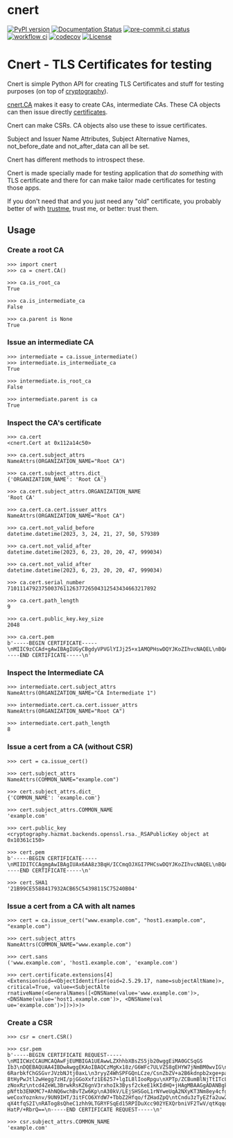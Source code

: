 # cnert

[![PyPI version](https://badge.fury.io/py/cnert.svg)](https://badge.fury.io/py/cnert)
[![Documentation Status](https://readthedocs.org/projects/cnert/badge/?version=latest)](https://cnert.readthedocs.io/en/latest/?badge=latest)
[![pre-commit.ci status](https://results.pre-commit.ci/badge/github/maartenq/cnert/main.svg)](https://results.pre-commit.ci/latest/github/maartenq/cnert/main)
[![workflow ci](https://github.com/maartenq/cnert/actions/workflows/main.yml/badge.svg)](https://github.com/maartenq/cnert/actions/workflows/main.yml)
[![codecov](https://codecov.io/gh/maartenq/cnert/branch/main/graph/badge.svg?token=XXXXXXXXXX)](https://codecov.io/gh/maartenq/cnert)
[![License](https://img.shields.io/badge/license-MIT%2FApache--2.0-blue.svg)](LICENSE)


# Cnert - TLS Certificates for testing

Cnert is simple Python API for creating TLS Certificates and stuff for testing
purposes (on top of [cryptography]).

[cnert.CA][] makes it easy to create CAs, intermediate CAs. These CA objects
can then issue directly [certificates][cnert._Cert].

Cnert can make CSRs. CA objects also use these to issue certificates.

Subject and Issuer Name Attributes, Subject Alternative Names, not_before_date
and not_after_data can all be set.

Cnert has different methods to introspect these.

Cnert is made specially made for testing application that *do something* with
TLS certificate and there for can make tailor made certificates for testing
those apps.

If you don't need that and you just need any "old" certificate, you probably
better of with [trustme], trust me, or better: trust them.


## Usage

### Create a root CA

    >>> import cnert
    >>> ca = cnert.CA()

    >>> ca.is_root_ca
    True

    >>> ca.is_intermediate_ca
    False

    >>> ca.parent is None
    True


### Issue an intermediate CA

    >>> intermediate = ca.issue_intermediate()
    >>> intermediate.is_intermediate_ca
    True

    >>> intermediate.is_root_ca
    False

    >>> intermediate.parent is ca
    True


###  Inspect the CA's certificate

    >>> ca.cert
    <cnert.Cert at 0x112a14c50>

    >>> ca.cert.subject_attrs
    NameAttrs(ORGANIZATION_NAME="Root CA")

    >>> ca.cert.subject_attrs.dict_
    {'ORGANIZATION_NAME': 'Root CA'}

    >>> ca.cert.subject_attrs.ORGANIZATION_NAME
    'Root CA'

    >>> ca.cert.ca.cert.issuer_attrs
    NameAttrs(ORGANIZATION_NAME="Root CA")

    >>> ca.cert.not_valid_before
    datetime.datetime(2023, 3, 24, 21, 27, 50, 579389

    >>> ca.cert.not_valid_after
    datetime.datetime(2023, 6, 23, 20, 20, 47, 999034)

    >>> ca.cert.not_valid_after
    datetime.datetime(2023, 6, 23, 20, 20, 47, 999034)

    >>> ca.cert.serial_number
    710111479237500376112637726504312543434663217892

    >>> ca.cert.path_length
    9

    >>> ca.cert.public_key.key_size
    2048

    >>> ca.cert.pem
    b'-----BEGIN CERTIFICATE-----\nMIIC9zCCAd+gAwIBAgIUGyCBgdyVPVGlYIJj25+x1AMQPHswDQYJKoZIhvcNAQEL\nBQAwEjEQMA4GA1UECgwHUm9vdCBDQTAeFw0yMzA1MDgwODQyNThaFw0yMzA4MDcw\nODQyNThaMBIxEDAOBgNVBAoMB1Jvb3QgQ0EwggEiMA0GCSqGSIb3DQEBAQUAA4IB\nDwAwggEKAoIBAQDK13Q6dZdK17SPmplwTq4Phh7TatM4HQqONEq6+xE2VnJ9eeCh\nQYM5w5dnxIUeV10j3ODPJz5L+6IirV/e6voCWkS6Vgzh/lAVTbUVGANR26NpMnjm\n/qU0NUYuSQo5QFJuwFEx9CZ1xGTac9gspBo1jO7E9m01pRAXlr1HqTZT7mY4LNWb\nDyjKmMa/tfK0+itiKce48hZDxqy3YLnWYyIAZ+rTrf9RW5hpLb6g/KeAf3w5q55Q\nL2dCsC6flZ6NFVRm7okpawwN2tf5c451fMm3B+GtVJJMP+6lmk6MC3h++pcwOimg\nUwB8tYEPoZHuMjd1hacZcbfGFzCGAbme+BZbAgMBAAGjRTBDMB0GA1UdDgQWBBSA\nIsRH6giY94MEfhzafTd5WC2HMzASBgNVHRMBAf8ECDAGAQH/AgEJMA4GA1UdDwEB\n/wQEAwIBpjANBgkqhkiG9w0BAQsFAAOCAQEACLdxWMlmr3drMvA7GaQArzlbe/ny\nx8mThDhZP6gx+yTJ6LXk8CFc7S23JXFZVquwcV5yFa0DavaodBI3RNWknx/Yu5Lm\nM7cOByu2IuJhcEu4o+ZntLZLb7heFMXMIf01lVkYpyYyvS/NvVdu9km8f6ZvxV9r\nDyTDDMjeh+hg5l2Wwc4P6UGoMlmOruUiunsb8hiDLhD+brYBHKHqJY9pCrzJQd0v\nWEkAOsBwaTv/POO0F4VDZSfA5CqjYOkppupw9nXXfJkk9PvKuDI1G2XO7pcW1PWh\nDdGK6Wz0AXMWWbbX8LToDrFA9q7YOxGNOVPhbHZ++bDJvLNmjrtruy3UTQ==\n-----END CERTIFICATE-----\n'


###  Inspect the Intermediate CA

    >>> intermediate.cert.subject_attrs
    NameAttrs(ORGANIZATION_NAME="CA Intermediate 1")

    >>> intermediate.cert.ca.cert.issuer_attrs
    NameAttrs(ORGANIZATION_NAME="Root CA")

    >>> intermediate.cert.path_length
    8


###  Issue a cert from a CA (without CSR)
    >>> cert = ca.issue_cert()

    >>> cert.subject_attrs
    NameAttrs(COMMON_NAME="example.com")

    >>> cert.subject_attrs.dict_
    {'COMMON_NAME': 'example.com'}

    >>> cert.subject_attrs.COMMON_NAME
    'example.com'

    >>> cert.public_key
    <cryptography.hazmat.backends.openssl.rsa._RSAPublicKey object at 0x10361c150>

    >>> cert.pem
    b'-----BEGIN CERTIFICATE-----\nMIIDITCCAgmgAwIBAgIUAx6AA8z3BqH/ICCmqOJXGI7PHCswDQYJKoZIhvcNAQEL\nBQAwEjEQMA4GA1UECgwHUm9vdCBDQTAeFw0yMzA1MDgwODU5NTlaFw0yMzA4MDcw\nODU5NTlaMBYxFDASBgNVBAMMC2V4YW1wbGUuY29tMIIBIjANBgkqhkiG9w0BAQEF\nAAOCAQ8AMIIBCgKCAQEAnWAlLvbR0hE8seqI8uBj8ESicJ/nF8I3KF9CFlTexQ73\nKdyqTRCoPZ6uuK0quX+qX5KeeNlWSnJRxSDc0WmLwYxWFVg6hmBDPLK1Ijntc1Uj\n4HENkolgPUBxgf9VBSmojqd1XL0o8PwGFIoyZ6Z/YTc3MqML4QZaB0m+TYlVgoJP\nQgFT9d9nQadvyswIx7nOMkT0Rd3sGl8nWaNgDaBLB6mkylGrtaiyo2M2LWKvNz69\nDWbjlccj65B04cBLwRcA2Zmx80leajX1zNWt0+dhJFo6rnLtmvIgqdLhCrNTmDMK\nrlyVsOrwJfXNreIPDEgYztZlrUdTnynmF4bW6W5KcwIDAQABo2swaTAdBgNVHQ4E\nFgQURd1r0d7XJBtT651AbuR2hg7TQBIwDAYDVR0TAQH/BAIwADAOBgNVHQ8BAf8E\nBAMCBaAwKgYDVR0lAQH/BCAwHgYIKwYBBQUHAwIGCCsGAQUFBwMBBggrBgEFBQcD\nAzANBgkqhkiG9w0BAQsFAAOCAQEANcFmZZkt4Z6jc069IOonGfcpUdnZieSEVyBE\nCQC+QWaHYqcD0ryYV8n1/UzNVcSkptQ5YrbgXNikV6+cuklFq4OjHlUDGOxchrkc\nSFGYAf+j7wAAx+OZWH5IwvMSTWGhfi7FWNFrzbO3JUE1q3OOnsIUmcDpd/8zucyE\njPf6F0MVujwMJq8VAH8UtUpVm1SApEBz9vgx0n7Z0l5fgRw7PMwwDkaoyplSC0VA\n7F7AUX3K0oJ7Gyw+9onfS090GMo6mlTfhtXNpPArleUUOTrp+TKVhwtz8GRRzxEW\nBE1OaNZaipKILZPbgDa5u67pRdU/OhuMFDsBh1GlPopcax+rCQ==\n-----END CERTIFICATE-----\n'

    >>> cert.SHA1
    '21B99CE5588417932ACB65C54398115C75240B04'


###  Issue a cert from a CA with alt names

    >>> cert = ca.issue_cert("www.example.com", "host1.example.com", "example.com")

    >>> cert.subject_attrs
    NameAttrs(COMMON_NAME="www.example.com")

    >>> cert.sans
    ('www.example.com', 'host1.example.com', 'example.com')

    >>> cert.certificate.extensions[4]
    <Extension(oid=<ObjectIdentifier(oid=2.5.29.17, name=subjectAltName)>, critical=True, value=<SubjectAlte rnativeName(<GeneralNames([<DNSName(value='www.example.com')>, <DNSName(value='host1.example.com')>, <DNSName(val ue='example.com')>])>)>)>

###  Create a CSR

    >>> csr = cnert.CSR()

    >>> csr.pem
    b'-----BEGIN CERTIFICATE REQUEST-----\nMIICWzCCAUMCAQAwFjEUMBIGA1UEAwwLZXhhbXBsZS5jb20wggEiMA0GCSqGS
    Ib3\nDQEBAQUAA4IBDwAwggEKAoIBAQCzMgKx18z/G6WFc7ULVZS8gEHYW7jNmBM0wvIG\nCFkGu8UzPZL/dHpb4UAAA3kJ+MpYUYvjAuLxoh
    6RarbkfChGSGvrJVzbNJtj0axL\n3ryyZ4WhSPFGQnLCze/CsnZbZV+a2B6kdnpb2xge+pa8owGSp3jQRlqFy03tBhAK\nrXlQ/XNQ9xN7CDM
    8tHyPwJtl2wHegg7zHI/pjGGoXxfz1E6257+lgIL8lIooRpgu\nXPTp/ZCBumBlNjTtITcL8AUFuRfEAXvLRjVFXh4oOBBddQUNvGwKBUZDqC
    zNoxRz\ntcd4ZeWL3BrwkRsKZ6gnV3rxhoIk3Bysf2ckeE1kKIdHQ+jHAgMBAAGgADANBgkq\nhkiG9w0BAQsFAAOCAQEAcintXa9ErBuCNw8
    pNftb3ENKMC7+AhNQ6wchBvTZw6Kp\nA30kV/LEjSHSGoL1rNYweUqA2NXyKT3Nm8ey4cfgpqc1L+NQfO65Hbf+PODwgIcr\nAB5fW7xZwei/
    weCoxYoznknv/9UN9IHT/3itFCO6XYdW7+TbbZ2Hfqo/fZHadZpQ\ntCndu3zTyEZfa2uw2OXapDgfpI16WiF1MGEf67b+8WoXfGW/bbzTfRy
    qX4tfqS2I\nRATog8sQheC1zhh9LTGRYFSqEd15RPIDuXcc902YEXQrbniVF2TwV/qtKqqqcvZu\nPsOCzwRJq87N39XWH1EInVFfftHOTWn9
    HatP/+RbrQ==\n-----END CERTIFICATE REQUEST-----\n'

    >>> csr.subject_attrs.COMMON_NAME
    'example.com'

[cryptography]: https://cryptography.io/en/latest/
[trustme]: https://github.com/python-trio/trustme


[cnert.CA]: https://cnert.readthedocs.io/en/latest/cnert/#class-cnertca
[cnert._Cert]: https://cnert.readthedocs.io/en/latest/cnert/#class-cnert_cert
